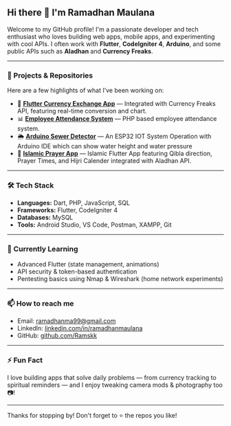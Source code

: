 ## Hi there 👋 I'm Ramadhan Maulana

Welcome to my GitHub profile! I'm a passionate developer and tech enthusiast who loves building web apps, mobile apps, and experimenting with cool APIs. I often work with **Flutter**, **CodeIgniter 4**, **Arduino**, and some public APIs such as **Aladhan** and **Currency Freaks**.

---

### 🚀 Projects & Repositories

Here are a few highlights of what I’ve been working on:

- 📱 **[Flutter Currency Exchange App](https://github.com/Ramskk/forex_rate)** — Integrated with Currency Freaks API, featuring real-time conversion and chart.
- 📊 **[Employee Attendance System](https://github.com/Ramskk/sistem-presensi-karyawan)** — PHP based employee attendance system.
- 🌦️ **[Arduino Sewer Detector](https://github.com/Ramskk/deteksi_selokan-finished-)** — An ESP32 IOT System Operation with Arduino IDE which can show water height and water pressure
- 📖 **[Islamic Prayer App](https://github.com/Ramskk/forex_rate)** — Islamic Flutter App featuring Qibla direction, Prayer Times, and Hijri Calender integrated with Aladhan API.

---

### 🛠️ Tech Stack

- **Languages:** Dart, PHP, JavaScript, SQL
- **Frameworks:** Flutter, CodeIgniter 4
- **Databases:** MySQL
- **Tools:** Android Studio, VS Code, Postman, XAMPP, Git

---

### 🌱 Currently Learning

- Advanced Flutter (state management, animations)
- API security & token-based authentication
- Pentesting basics using Nmap & Wireshark (home network experiments)

---

### 📫 How to reach me

- Email: ramadhanma99@gmail.com
- LinkedIn: [linkedin.com/in/ramadhanmaulana](https://www.linkedin.com/in/ramadhanmaulana)
- GitHub: [github.com/Ramskk](https://github.com/Ramskk)

---

### ⚡ Fun Fact

I love building apps that solve daily problems — from currency tracking to spiritual reminders — and I enjoy tweaking camera mods & photography too 📷!

---

Thanks for stopping by! Don't forget to ⭐️ the repos you like!
